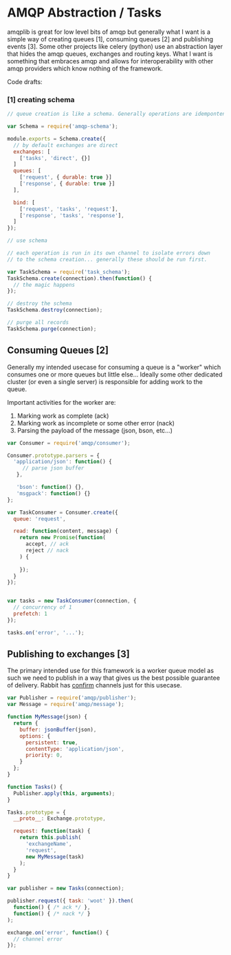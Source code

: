 # AMQP Abstraction / Tasks

amqplib is great for low level bits of amqp but generally what I want
is a simple way of creating queues [1], consuming queues [2] and
publishing events [3]. Some other projects like celery (python) use an
abstraction layer that hides the amqp queues, exchanges and routing
keys. What I want is something that embraces amqp and allows for
interoperability with other amqp providers which know nothing of the
framework.

Code drafts:

### [1] creating schema
```js
// queue creation is like a schema. Generally operations are idempontent 

var Schema = require('amqp-schema');

module.exports = Schema.create({
  // by default exchanges are direct
  exchanges: [
    ['tasks', 'direct', {}]
  ]
  queues: [
    ['request', { durable: true }]
    ['response', { durable: true }]
  ],

  bind: [
    ['request', 'tasks', 'request'],
    ['response', 'tasks', 'response'],
  ]
});
```

```js
// use schema

// each operation is run in its own channel to isolate errors down
// to the schema creation... generally these should be run first.

var TaskSchema = require('task_schema');
TaskSchema.create(connection).then(function() {
  // the magic happens
});

// destroy the schema
TaskSchema.destroy(connection);

// purge all records
TaskSchema.purge(connection);
```

## Consuming Queues [2]

Generally my intended usecase for consuming a queue is a "worker"
which consumes one or more queues but little else... Ideally some 
other dedicated cluster (or even a single server) is responsible for
adding work to the queue.

Important activities for the worker are:

1. Marking work as complete (ack)
2. Marking work as incomplete or some other error (nack)
3. Parsing the payload of the message (json, bson, etc...)


```js
var Consumer = require('amqp/consumer');

Consumer.prototype.parsers = {
  'application/json': function() {
     // parse json buffer
   },

   'bson': function() {},
   'msgpack': function() {}
};

var TaskConsumer = Consumer.create({
  queue: 'request',

  read: function(content, message) {
    return new Promise(function(
      accept, // ack
      reject // nack
    ) {
      
    });
  }
});


var tasks = new TaskConsumer(connection, {
  // concurrency of 1
  prefetch: 1
});

tasks.on('error', '...');

```
## Publishing to exchanges [3]

The primary intended use for this framework is a worker queue model as
such we need to publish in a way that gives us the best possible
guarantee of delivery. Rabbit has [confirm](http://www.rabbitmq.com/confirms.html) channels just for this
usecase.

```js
var Publisher = require('amqp/publisher');
var Message = require('amqp/message');

function MyMessage(json) {
  return {
    buffer: jsonBuffer(json),
    options: {
      persistent: true,
      contentType: 'application/json',
      priority: 0,
    }
  };
}

function Tasks() {
  Publisher.apply(this, arguments);
}

Tasks.prototype = {
  __proto__: Exchange.prototype,

  request: function(task) {
    return this.publish(
      'exchangeName',
      'request',
      new MyMessage(task)
    );
  }
}

var publisher = new Tasks(connection);

publisher.request({ task: 'woot' }).then(
  function() { /* ack */ },
  function() { /* nack */ }
);

exchange.on('error', function() {
  // channel error
});
```

